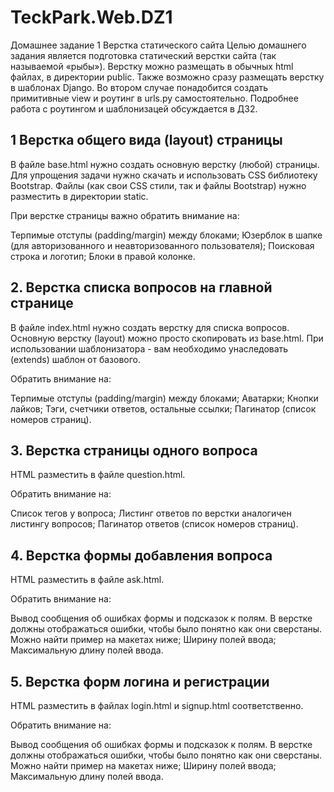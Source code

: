 # TeckPark.Web.DZ1
Домашнее задание 1
Верстка статического сайта
Целью домашнего задания является подготовка статический верстки сайта (так называемой «рыбы»). Верстку можно размещать в обычных html файлах, в директории public. Также возможно сразу размещать верстку в шаблонах Django. Во втором случае понадобится создать примитивные view и роутинг в urls.py самостоятельно. Подробнее работа с роутингом и шаблонизацей обсуждается в ДЗ2.

## 1 Верстка общего вида (layout) страницы
В файле base.html нужно создать основную верстку (любой) страницы. Для упрощения задачи нужно скачать и использовать CSS библиотеку Bootstrap. Файлы (как свои CSS стили, так и файлы Bootstrap) нужно разместить в директории static.

При верстке страницы важно обратить внимание на:

Терпимые отступы (padding/margin) между блоками;
Юзерблок в шапке (для авторизованного и неавторизованного пользователя);
Поисковая строка и логотип;
Блоки в правой колонке.
## 2. Верстка списка вопросов на главной странице
В файле index.html нужно создать верстку для списка вопросов. Основную верстку (layout) можно просто скопировать из base.html. При использовании шаблонизатора - вам необходимо унаследовать (extends) шаблон от базового.

Обратить внимание на:

Терпимые отступы (padding/margin) между блоками;
Аватарки;
Кнопки лайков;
Тэги, счетчики ответов, остальные ссылки;
Пагинатор (список номеров страниц).
## 3. Верстка страницы одного вопроса
HTML разместить в файле question.html.

Обратить внимание на:

Список тегов у вопроса;
Листинг ответов по верстки аналогичен листингу вопросов;
Пагинатор ответов (список номеров страниц).
## 4. Верстка формы добавления вопроса
HTML разместить в файле ask.html.

Обратить внимание на:

Вывод сообщения об ошибках формы и подсказок к полям. В верстке должны отображаться ошибки, чтобы было понятно как они сверстаны. Можно найти пример на макетах ниже;
Ширину полей ввода;
Максимальную длину полей ввода.
## 5. Верстка форм логина и регистрации
HTML разместить в файлах login.html и signup.html соответственно.

Обратить внимание на:

Вывод сообщения об ошибках формы и подсказок к полям. В верстке должны отображаться ошибки, чтобы было понятно как они сверстаны. Можно найти пример на макетах ниже;
Ширину полей ввода;
Максимальную длину полей ввода.